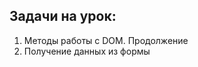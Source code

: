 ## Задачи на урок:

1. Методы работы с DOM. Продолжение
2. Получение данных из формы















